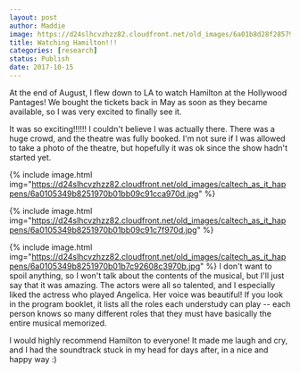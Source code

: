```yaml
---
layout: post
author: Maddie
image: https://d24slhcvzhzz82.cloudfront.net/old_images/6a01b8d28f2857970c01bb09c91cac970d-pi.jpg
title: Watching Hamilton!!!
categories: [research]
status: Publish
date: 2017-10-15
---
```



At the end of August, I flew down to LA to watch Hamilton at the Hollywood Pantages! We bought the tickets back in May as soon as they became available, so I was very excited to finally see it.

It was so exciting!!!!!! I couldn't believe I was actually there. There was a huge crowd, and the theatre was fully booked. I'm not sure if I was allowed to take a photo of the theatre, but hopefully it was ok since the show hadn't started yet.


{% include image.html img="https://d24slhcvzhzz82.cloudfront.net/old_images/caltech_as_it_happens/6a0105349b8251970b01bb09c91cca970d.jpg" %}


{% include image.html img="https://d24slhcvzhzz82.cloudfront.net/old_images/caltech_as_it_happens/6a0105349b8251970b01bb09c91c7f970d.jpg" %}


{% include image.html img="https://d24slhcvzhzz82.cloudfront.net/old_images/caltech_as_it_happens/6a0105349b8251970b01b7c92608c3970b.jpg" %}
I don't want to spoil anything, so I won't talk about the contents of the musical, but I'll just say that it was amazing. The actors were all so talented, and I especially liked the actress who played Angelica. Her voice was beautiful! If you look in the program booklet, it lists all the roles each understudy can play -- each person knows so many different roles that they must have basically the entire musical memorized.

I would highly recommend Hamilton to everyone! It made me laugh and cry, and I had the soundtrack stuck in my head for days after, in a nice and happy way :)

